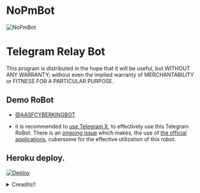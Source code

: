 # NoPmBot
![NoPmBot](https://telegra.ph/file/f4500e171c32d9ce353ce.jpg)


# Telegram Relay Bot




This program is distributed in the hope that it will be useful, but WITHOUT ANY WARRANTY; without even the implied warranty of MERCHANTABILITY or FITNESS FOR A PARTICULAR PURPOSE.



## Demo RoBot

- [@AASFCYBERKINGBOT](https://telegram.dog/AASFCYBERKINGBOT)

- it is recommended to [use Telegram X](https://telegram.dog/UseTGx/15), to effectively use this Telegram RoBot. 
There is an [ongoing issue](https://github.com/SpEcHiDe/NoPMsBot/issues/4) which makes, the use of [the official applications](https://telegram.dog/apps), cubersome for the effective utilization of this robot.

## Heroku deploy.


  [![Deploy](https://www.herokucdn.com/deploy/button.svg)](https://heroku.com/deploy?template=https://github.com/AASFCYBERKING/NoPmBot.git)

</details>  
<details>
  <summary>Creadits!! </summary>

## Credits, and Thanks to

* [Lovely Boy](https://t.me/Horimaya) - For Making Worst Readme.md I Ever Seen
* [Dan Tès](https://telegram.dog/haskell) for his [Pyrogram Library](https://github.com/pyrogram/pyrogram)
